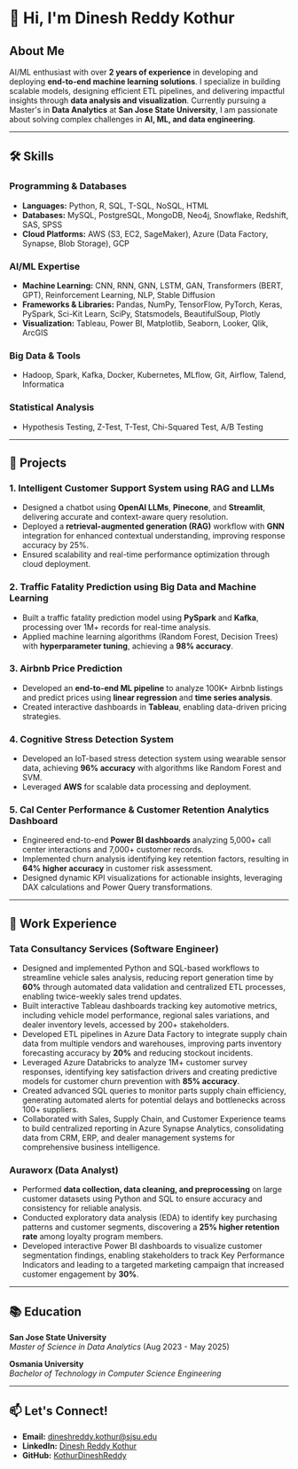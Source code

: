 # 👋 Hi, I'm Dinesh Reddy Kothur

## About Me
AI/ML enthusiast with over **2 years of experience** in developing and deploying **end-to-end machine learning solutions**. I specialize in building scalable models, designing efficient ETL pipelines, and delivering impactful insights through **data analysis and visualization**. Currently pursuing a Master's in **Data Analytics** at **San Jose State University**, I am passionate about solving complex challenges in **AI, ML, and data engineering**.

---

## 🛠️ Skills

### Programming & Databases
- **Languages:** Python, R, SQL, T-SQL, NoSQL, HTML  
- **Databases:** MySQL, PostgreSQL, MongoDB, Neo4j, Snowflake, Redshift, SAS, SPSS  
- **Cloud Platforms:** AWS (S3, EC2, SageMaker), Azure (Data Factory, Synapse, Blob Storage), GCP  

### AI/ML Expertise
- **Machine Learning:** CNN, RNN, GNN, LSTM, GAN, Transformers (BERT, GPT), Reinforcement Learning, NLP, Stable Diffusion  
- **Frameworks & Libraries:** Pandas, NumPy, TensorFlow, PyTorch, Keras, PySpark, Sci-Kit Learn, SciPy, Statsmodels, BeautifulSoup, Plotly  
- **Visualization:** Tableau, Power BI, Matplotlib, Seaborn, Looker, Qlik, ArcGIS  

### Big Data & Tools
- Hadoop, Spark, Kafka, Docker, Kubernetes, MLflow, Git, Airflow, Talend, Informatica  

### Statistical Analysis
- Hypothesis Testing, Z-Test, T-Test, Chi-Squared Test, A/B Testing  

---

## 🚀 Projects

### **1. Intelligent Customer Support System using RAG and LLMs**
- Designed a chatbot using **OpenAI LLMs**, **Pinecone**, and **Streamlit**, delivering accurate and context-aware query resolution.  
- Deployed a **retrieval-augmented generation (RAG)** workflow with **GNN** integration for enhanced contextual understanding, improving response accuracy by 25%.  
- Ensured scalability and real-time performance optimization through cloud deployment.

### **2. Traffic Fatality Prediction using Big Data and Machine Learning**
- Built a traffic fatality prediction model using **PySpark** and **Kafka**, processing over 1M+ records for real-time analysis.  
- Applied machine learning algorithms (Random Forest, Decision Trees) with **hyperparameter tuning**, achieving a **98% accuracy**.  

### **3. Airbnb Price Prediction**
- Developed an **end-to-end ML pipeline** to analyze 100K+ Airbnb listings and predict prices using **linear regression** and **time series analysis**.  
- Created interactive dashboards in **Tableau**, enabling data-driven pricing strategies.  

### **4. Cognitive Stress Detection System**
- Developed an IoT-based stress detection system using wearable sensor data, achieving **96% accuracy** with algorithms like Random Forest and SVM.  
- Leveraged **AWS** for scalable data processing and deployment.

### **5. Cal Center Performance & Customer Retention Analytics Dashboard**
- Engineered end-to-end **Power BI dashboards** analyzing 5,000+ call center interactions and 7,000+ customer records.  
- Implemented churn analysis identifying key retention factors, resulting in **64% higher accuracy** in customer risk assessment.  
- Designed dynamic KPI visualizations for actionable insights, leveraging DAX calculations and Power Query transformations.

---

## 💼 Work Experience

### **Tata Consultancy Services (Software Engineer)**
- Designed and implemented Python and SQL-based workflows to streamline vehicle sales analysis, reducing report generation time by **60%** through automated data validation and centralized ETL processes, enabling twice-weekly sales trend updates.  
- Built interactive Tableau dashboards tracking key automotive metrics, including vehicle model performance, regional sales variations, and dealer inventory levels, accessed by 200+ stakeholders.  
- Developed ETL pipelines in Azure Data Factory to integrate supply chain data from multiple vendors and warehouses, improving parts inventory forecasting accuracy by **20%** and reducing stockout incidents.  
- Leveraged Azure Databricks to analyze 1M+ customer survey responses, identifying key satisfaction drivers and creating predictive models for customer churn prevention with **85% accuracy**.  
- Created advanced SQL queries to monitor parts supply chain efficiency, generating automated alerts for potential delays and bottlenecks across 100+ suppliers.  
- Collaborated with Sales, Supply Chain, and Customer Experience teams to build centralized reporting in Azure Synapse Analytics, consolidating data from CRM, ERP, and dealer management systems for comprehensive business intelligence.

### **Auraworx (Data Analyst)**
- Performed **data collection, data cleaning, and preprocessing** on large customer datasets using Python and SQL to ensure accuracy and consistency for reliable analysis.  
- Conducted exploratory data analysis (EDA) to identify key purchasing patterns and customer segments, discovering a **25% higher retention rate** among loyalty program members.  
- Developed interactive Power BI dashboards to visualize customer segmentation findings, enabling stakeholders to track Key Performance Indicators and leading to a targeted marketing campaign that increased customer engagement by **30%**.  

---

## 📚 Education

**San Jose State University**  
*Master of Science in Data Analytics* (Aug 2023 - May 2025)  

**Osmania University**  
*Bachelor of Technology in Computer Science Engineering*  

---

## 📫 Let's Connect!
- **Email:** dineshreddy.kothur@sjsu.edu  
- **LinkedIn:** [Dinesh Reddy Kothur](https://www.linkedin.com/in/kothur-dinesh-reddy/)  
- **GitHub:** [KothurDineshReddy](https://github.com/KothurDineshReddy)
